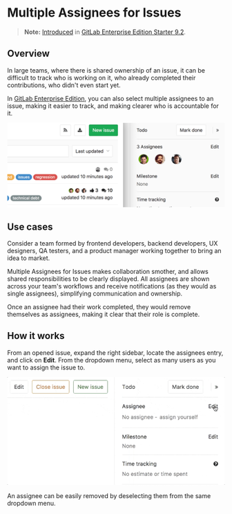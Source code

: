 # Multiple Assignees for Issues

> **Note:**
[Introduced](https://gitlab.com/gitlab-org/gitlab-ee/issues/1904)
in [GitLab Enterprise Edition Starter 9.2](https://about.gitlab.com/2017/05/22/gitlab-9-2-released/#multiple-assignees-for-issues).

## Overview

In large teams, where there is shared ownership of an issue, it can be difficult
to track who is working on it, who already completed their contributions, who
didn't even start yet.

In [GitLab Enterprise Edition](https://about.gitlab.com/gitlab-ee/),
you can also select multiple assignees to an issue, making it easier to
track, and making clearer who is accountable for it.

![multiple assignees for issues](img/multiple_assignees_for_issues.png)

## Use cases

Consider a team formed by frontend developers, backend developers,
UX designers, QA testers, and a product manager working together to bring an idea to
market.

Multiple Assignees for Issues makes collaboration smother,
and allows shared responsibilities to be clearly displayed.
All assignees are shown across your team's workflows and receive notifications (as they
would as single assignees), simplifying communication and ownership.

Once an assignee had their work completed, they would remove themselves as assignees, making
it clear that their role is complete.

## How it works

From an opened issue, expand the right sidebar, locate the assignees entry,
and click on **Edit**. From the dropdown menu, select as many users as you want
to assign the issue to.

![adding multiple assignees](img/multiple_assignees.gif)

An assignee can be easily removed by deselecting them from the same dropdown menu.
